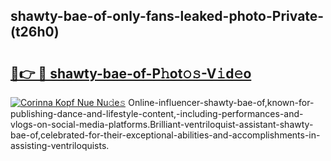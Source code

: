 ## shawty-bae-of-only-fans​-leaked-photo​-Private-(t26h0)


# <h2><a href="https://mediaupload.pro?title=shawty-bae-of&ref=git">🔗👉 🔴 shawty-bae-of-P𝚑ot𝚘𝚜-V𝚒d𝚎o</a></h2>

[![Corinna Kopf Nue Nu𝚍e𝚜](https://i.imgur.com/0qMVB7G.gif)](https://mediaupload.pro?title=shawty-bae-of&ref=git)
Online-influencer-shawty-bae-of,known-for-publishing-dance-and-lifestyle-content,-including-performances-and-vlogs-on-social-media-platforms.Brilliant-ventriloquist-assistant-shawty-bae-of,celebrated-for-their-exceptional-abilities-and-accomplishments-in-assisting-ventriloquists.  